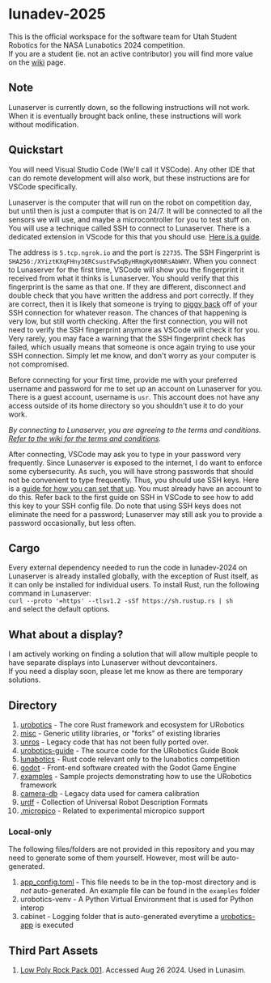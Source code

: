 # lunadev-2025

This is the official workspace for the software team for Utah Student Robotics for the NASA Lunabotics 2024 competition.  
If you are a student (ie. not an active contributor) you will find more value on the [wiki](https://github.com/utahrobotics/lunadev-2024/wiki) page.

## Note

Lunaserver is currently down, so the following instructions will not work. When it is eventually brought back online, these instructions will work without modification.

## Quickstart

You will need Visual Studio Code (We'll call it VSCode). Any other IDE that can do remote development will also work, but these instructions are for VSCode specifically.

Lunaserver is the computer that will run on the robot on competition day, but until then is just a computer that is on 24/7.
It will be connected to all the sensors we will use, and maybe a microcontroller for you to test stuff on. You will use a technique called SSH to connect to Lunaserver. There is a dedicated extension in VScode for this that you should use. [Here is a guide](https://code.visualstudio.com/docs/remote/ssh#_connect-to-a-remote-host).

The address is `5.tcp.ngrok.io` and the port is `22735`. The SSH Fingerprint is `SHA256:/XYiztKXqFHny36RCsustFw5qByHRmgKy0ONRsAbWHY`. When you connect to Lunaserver for the first time, VSCode will show you the fingerprint it received from what it thinks is Lunaserver. You should verify that this fingerprint is the same as that one. If they are different, disconnect and double check that you have written the address and port correctly. If they are correct, then it is likely that someone is trying to [piggy back](https://en.wikipedia.org/wiki/Man-in-the-middle_attack) off of your SSH connection for whatever reason. The chances of that happening is very low, but still worth checking. After the first connection, you will not need to verify the SSH fingerprint anymore as VSCode will check it for you. Very rarely, you may face a warning that the SSH fingerprint check has failed, which usually means that someone is once again trying to use your SSH connection. Simply let me know, and don't worry as your computer is not compromised.

Before connecting for your first time, provide me with your preferred username and password for me to set up an account on Lunaserver for you. There is a guest account, username is `usr`. This account does not have any access outside of its home directory so you shouldn't use it to do your work.

*By connecting to Lunaserver, you are agreeing to the terms and conditions. [Refer to the wiki for the terms and conditions](https://github.com/utahrobotics/lunadev-2024/wiki/Terms-and-Conditions).*

After connecting, VSCode may ask you to type in your password very frequently. Since Lunaserver is exposed to the internet, I do want to enforce some cybersecurity. As such, you will have strong passwords that should not be convenient to type frequently. Thus, you should use SSH keys. Here is a [guide for how you can set that up](https://www.digitalocean.com/community/tutorials/how-to-configure-ssh-key-based-authentication-on-a-linux-server). You must already have an account to do this. Refer back to the first guide on SSH in VSCode to see how to add this key to your SSH config file. Do note that using SSH keys does not eliminate the need for a password; Lunaserver may still ask you to provide a password occasionally, but less often.

## Cargo

Every external dependency needed to run the code in lunadev-2024 on Lunaserver is already installed globally, with the exception of Rust itself, as it can only be installed for individual users. To install Rust, run the following command in Lunaserver:  
`curl --proto '=https' --tlsv1.2 -sSf https://sh.rustup.rs | sh`  
and select the default options.

## What about a display?

I am actively working on finding a solution that will allow multiple people to have separate displays into Lunaserver without devcontainers.  
If you need a display soon, please let me know as there are temporary solutions.

## Directory

1. [urobotics](https://github.com/utahrobotics/lunadev-2025/tree/main/urobotics) - The core Rust framework and ecosystem for URobotics
2. [misc](https://github.com/utahrobotics/lunadev-2025/tree/main/misc) - Generic utility libraries, or "forks" of existing libraries
3. [unros](https://github.com/utahrobotics/lunadev-2025/tree/main/unros) - Legacy code that has not been fully ported over.
4. [urobotics-guide](https://github.com/utahrobotics/lunadev-2025/tree/main/urobotics-guide) - The source code for the URobotics Guide Book
5. [lunabotics](https://github.com/utahrobotics/lunadev-2025/tree/main/lunabotics) - Rust code relevant only to the lunabotics competition
6. [godot](https://github.com/utahrobotics/lunadev-2025/tree/main/godot) - Front-end software created with the Godot Game Engine
7. [examples](https://github.com/utahrobotics/lunadev-2025/tree/main/examples) - Sample projects demonstrating how to use the URobotics framework
8. [camera-db](https://github.com/utahrobotics/lunadev-2025/tree/main/camera-db) - Legacy data used for camera calibration
9. [urdf](https://github.com/utahrobotics/lunadev-2025/tree/main/urdf) - Collection of Universal Robot Description Formats
10. [.micropico](https://github.com/utahrobotics/lunadev-2025/tree/main/.micropico) - Related to experimental micropico support

### Local-only

The following files/folders are not provided in this repository and you may need to generate some of them yourself. However, most will be auto-generated.

1. [app_config.toml](https://github.com/utahrobotics/lunadev-2024/tree/main/examples/app_config.toml) - This file needs to be in the top-most directory and is *not* auto-generated. An example file can be found in the `examples` folder
2. urobotics-venv - A Python Virtual Environment that is used for Python interop
3. cabinet - Logging folder that is auto-generated everytime a [urobotics-app](https://github.com/utahrobotics/lunadev-2025/tree/main/urobotics/urobotics-app) is executed

## Third Part Assets

1. [Low Poly Rock Pack 001](https://emerald-eel-entertainment.itch.io/low-poly-rock-pack-001). Accessed Aug 26 2024. Used in Lunasim.
